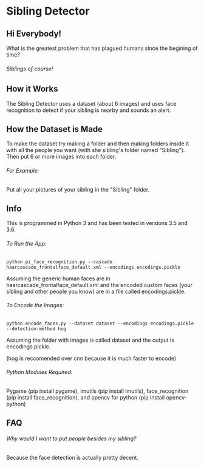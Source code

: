 # Sibling Detector

## Hi Everybody!

What is the greatest problem that has plagued humans since the begining of time?

###### Siblings of course!

## How it Works

The Sibling Detector uses a dataset (about 6 images) and uses face recognition to detect if your sibling is nearby and sounds an alert.

## How the Dataset is Made

To make the dataset try making a folder and then making folders inside it with all the people you want (with she sibling's folder named "Sibling"). Then put 6 or more images into each folder. 

###### For Example: 
Put all your pictures of your sibling in the "Sibling" folder.

## Info

This is programmed in Python 3 and has been tested in versions 3.5 and 3.6.

###### To Run the App:

`python pi_face_recognition.py --cascade haarcascade_frontalface_default.xml --encodings encodings.pickle`

Assuming the generic human faces are in haarcascade_frontalface_default.xml and the encoded custom faces (your sibling and other people you know) are in a file called encodings.pickle.

###### To Encode the Images:

`python encode_faces.py --dataset dataset --encodings encodings.pickle --detection-method hog`

Assuming the folder with images is called dataset and the output is encodings.pickle.

(hog is reccomended over cnn because it is much faster to encode)

###### Python Modules Required:
Pygame (pip install pygame),
imutils (pip install imutils),
face_recognition (pip install face_recognition),
and opencv for python (pip install opencv-python)

## FAQ

###### Why would I want to put people besides my sibling?

Because the face detection is actually pretty decent.
